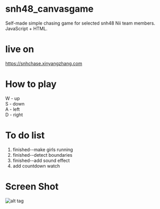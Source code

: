 # snh48_canvasgame
Self-made simple chasing game for selected snh48 Nii team members. JavaScript + HTML.  
# live on  
https://snhchase.xinyangzhang.com  
# How to play  
W - up  
S - down  
A - left  
D - right  

# To do list  
1. finished--make girls running  
2. finished--detect boundaries  
3. finished--add sound effect  
4. add countdown watch  

# Screen Shot
![alt tag](https://raw.githubusercontent.com/xinyzhang9/snh48_canvasgame/master/Screen.png)
